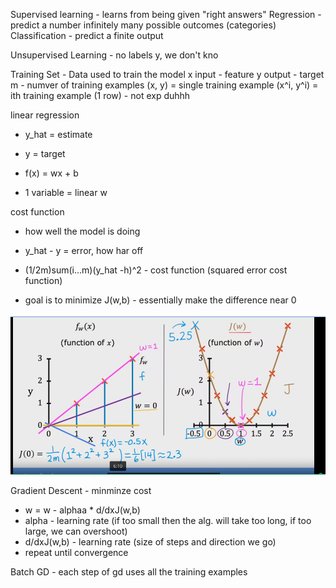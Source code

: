 Supervised learning - learns from being given "right answers"
Regression - predict a number infinitely many possible outcomes (categories)
Classification - predict a finite output


Unsupervised Learning - no labels y, we don't kno

Training Set - Data used to train the model
x input - feature
y  output - target
m - numver of training examples
(x, y) = single training example
(x^i, y^i) = ith training example (1 row) - not exp duhhh



linear regression

 + y_hat = estimate
 + y = target

 + f(x) = wx + b

 + 1 variable = linear w

cost function 
 + how well the model is doing
 + y_hat - y = error, how har off

 + (1/2m)sum(i...m)(y_hat -h)^2 - cost function (squared error cost function)

  + goal is to minimize J(w,b) - essentially make the difference near 0

![Alt text](./assets/cost.png)

Gradient Descent - minminze cost
 + w = w - alphaa * d/dxJ(w,b)
 + alpha - learning rate (if too small then the alg. will take too long, if too large, we can overshoot)
 + d/dxJ(w,b) - learning rate (size of steps and direction we go)
  + repeat until convergence

Batch GD - each step of gd uses all the training examples

